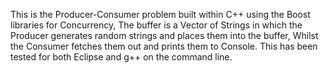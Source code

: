 This is the Producer-Consumer problem built within C++ using the Boost libraries for Concurrency, The buffer is a Vector of Strings in which the Producer generates random strings and places them into the buffer, Whilst the Consumer fetches them out and prints them to Console. This has been tested for both Eclipse and g++ on the command line.


